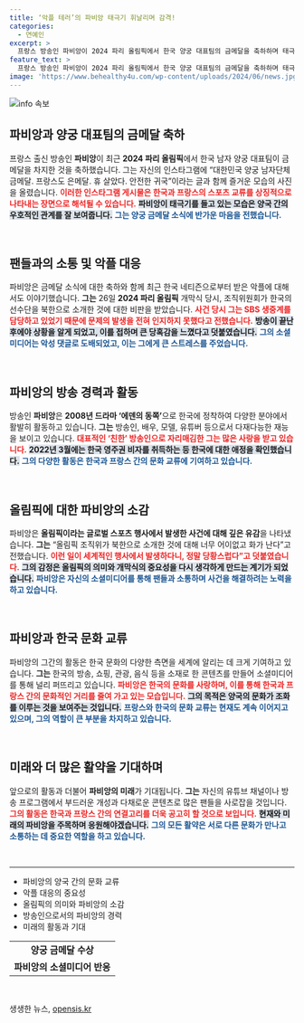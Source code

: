 ```yaml
---
title: ‘악플 테러’의 파비앙 태극기 휘날리며 감격!
categories:
  - 연예인
excerpt: >
  프랑스 방송인 파비앙이 2024 파리 올림픽에서 한국 양궁 대표팀의 금메달을 축하하며 태극기를 들고 환하게 웃는 모습이 화제. 하지만 올림픽 조직위의 북한 소개로 악플에 시달린 그의 고백도 이목을 끌고 있다.
feature_text: >
  프랑스 방송인 파비앙이 2024 파리 올림픽에서 한국 양궁 대표팀의 금메달을 축하하며 태극기를 들고 환하게 웃는 모습이 화제. 하지만 올림픽 조직위의 북한 소개로 악플에 시달린 그의 고백도 이목을 끌고 있다.
image: 'https://www.behealthy4u.com/wp-content/uploads/2024/06/news.jpg'
---
```


<p><img src="https://www.behealthy4u.com/wp-content/uploads/2024/06/news.jpg" alt="info 속보" /></p>

<h2 data-ke-size="size26">파비앙과 양궁 대표팀의 금메달 축하</h2>

<p data-ke-size="size16">프랑스 출신 방송인 <b>파비앙</b>이 최근 <b>2024 파리 올림픽</b>에서 한국 남자 양궁 대표팀이 금메달을 차지한 것을 축하했습니다. 그는 자신의 인스타그램에 “대한민국 양궁 남자단체 금메달. 프랑스도 은메달. 휴 살았다. 안전한 귀국”이라는 글과 함께 즐거운 모습의 사진을 올렸습니다. <b><span style="color: #ee2323;">이러한 인스타그램 게시물은 한국과 프랑스의 스포츠 교류를 상징적으로 나타내는 장면으로 해석될 수 있습니다.</span></b> <b><span style="background-color: #21538527;">파비앙이 태극기를 들고 있는 모습은 양국 간의 우호적인 관계를 잘 보여줍니다.</span></b> <b><span style="color: #1a5490;">그는 양궁 금메달 소식에 반가운 마음을 전했습니다.</span></b></p>

<p data-ke-size="size16">&nbsp;</p>

<h2 data-ke-size="size26">팬들과의 소통 및 악플 대응</h2>

<p data-ke-size="size16">파비앙은 금메달 소식에 대한 축하와 함께 최근 한국 네티즌으로부터 받은 악플에 대해서도 이야기했습니다. <b>그는</b> 26일 <b>2024 파리 올림픽</b> 개막식 당시, 조직위원회가 한국의 선수단을 북한으로 소개한 것에 대한 비판을 받았습니다. <b><span style="color: #ee2323;">사건 당시 그는 SBS 생중계를 담당하고 있었기 때문에 문제의 발생을 전혀 인지하지 못했다고 전했습니다.</span></b> <b><span style="background-color: #21538527;">방송이 끝난 후에야 상황을 알게 되었고, 이를 접하며 큰 당혹감을 느꼈다고 덧붙였습니다.</span></b> <b><span style="color: #1a5490;">그의 소셜미디어는 악성 댓글로 도배되었고, 이는 그에게 큰 스트레스를 주었습니다.</span></b></p>

<p data-ke-size="size16">&nbsp;</p>

<h2 data-ke-size="size26">파비앙의 방송 경력과 활동</h2>

<p data-ke-size="size16">방송인 <b>파비앙</b>은 <b>2008년 드라마 ‘에덴의 동쪽’</b>으로 한국에 정착하여 다양한 분야에서 활발히 활동하고 있습니다. <b>그는</b> 방송인, 배우, 모델, 유튜버 등으로서 다재다능한 재능을 보이고 있습니다. <b><span style="color: #ee2323;">대표적인 ‘친한’ 방송인으로 자리매김한 그는 많은 사랑을 받고 있습니다.</span></b> <b><span style="background-color: #21538527;">2022년 3월에는 한국 영주권 비자를 취득하는 등 한국에 대한 애정을 확인했습니다.</span></b> <b><span style="color: #1a5490;">그의 다양한 활동은 한국과 프랑스 간의 문화 교류에 기여하고 있습니다.</span></b></p>

<p data-ke-size="size16">&nbsp;</p>

<h2 data-ke-size="size26">올림픽에 대한 파비앙의 소감</h2>

<p data-ke-size="size16">파비앙은 <b>올림픽이라는 글로벌 스포츠 행사에서 발생한 사건에 대해 깊은 유감</b>을 나타냈습니다. <b>그는</b> “올림픽 조직위가 북한으로 소개한 것에 대해 너무 어이없고 화가 난다”고 전했습니다. <b><span style="color: #ee2323;">이런 일이 세계적인 행사에서 발생하다니, 정말 당황스럽다”고 덧붙였습니다.</span></b> <b><span style="background-color: #21538527;">그의 감정은 올림픽의 의미와 개막식의 중요성을 다시 생각하게 만드는 계기가 되었습니다.</span></b> <b><span style="color: #1a5490;">파비앙은 자신의 소셜미디어를 통해 팬들과 소통하며 사건을 해결하려는 노력을 하고 있습니다.</span></b></p>

<p data-ke-size="size16">&nbsp;</p>

<h2 data-ke-size="size26">파비앙과 한국 문화 교류</h2>

<p data-ke-size="size16">파비앙의 그간의 활동은 한국 문화의 다양한 측면을 세계에 알리는 데 크게 기여하고 있습니다. <b>그는</b> 한국의 방송, 쇼핑, 관광, 음식 등을 소재로 한 콘텐츠를 만들어 소셜미디어를 통해 널리 퍼뜨리고 있습니다. <b><span style="color: #ee2323;">파비앙은 한국의 문화를 사랑하며, 이를 통해 한국과 프랑스 간의 문화적인 거리를 줄여 가고 있는 모습입니다.</span></b> <b><span style="background-color: #21538527;">그의 목적은 양국의 문화가 조화를 이루는 것을 보여주는 것입니다.</span></b> <b><span style="color: #1a5490;">프랑스와 한국의 문화 교류는 현재도 계속 이어지고 있으며, 그의 역할이 큰 부분을 차지하고 있습니다.</span></b></p>

<p data-ke-size="size16">&nbsp;</p>

<h2 data-ke-size="size26">미래와 더 많은 활약을 기대하며</h2>

<p data-ke-size="size16">앞으로의 활동과 더불어 <b>파비앙의 미래</b>가 기대됩니다. <b>그는</b> 자신의 유튜브 채널이나 방송 프로그램에서 부드러운 개성과 다채로운 콘텐츠로 많은 팬들을 사로잡을 것입니다. <b><span style="color: #ee2323;">그의 활동은 한국과 프랑스 간의 연결고리를 더욱 공고히 할 것으로 보입니다.</span></b> <b><span style="background-color: #21538527;">현재와 미래의 파비앙을 주목하며 응원해야겠습니다.</span></b> <b><span style="color: #1a5490;">그의 모든 활약은 서로 다른 문화가 만나고 소통하는 데 중요한 역할을 하고 있습니다.</span></b></p>

<p data-ke-size="size16">&nbsp;</p>

<hr />

<ul>
    <li>파비앙의 양국 간의 문화 교류</li>
    <li>악플 대응의 중요성</li>
    <li>올림픽의 의미와 파비앙의 소감</li>
    <li>방송인으로서의 파비앙의 경력</li>
    <li>미래의 활동과 기대</li>
</ul>

<table style="width: 100%;">
    <tr>
        <td style="text-align: center; height: 17px;"><b>양궁 금메달 수상</b></td>
    </tr>
    <tr>
        <td style="text-align: center; height: 17px;"><b>파비앙의 소셜미디어 반응</b></td>
    </tr>
</table> 

<p data-ke-size="size16">&nbsp;</p>
생생한 뉴스, <a href="https://opensis.kr" rel="dofollow">opensis.kr</a>


